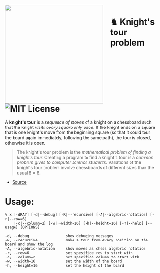 

<img src="https://upload.wikimedia.org/wikipedia/commons/d/da/Knight%27s_tour_anim_2.gif" align="left" width="325px" height="325px"/>
<img align="left" width="0" height="192px" hspace="10"/>

# ♞ Knight's tour problem ![MIT License](https://img.shields.io/codeship/d6c1ddd0-16a3-0132-5f85-2e35c05e22b1.svg?maxAge=2592000)


 A **knight's tour** is a _sequence of moves_ of a knight on a chessboard such that the knight _visits every square only once_. If the knight ends on a square that is one knight's move from the beginning square (so that it could tour the board again immediately, following the same path), the tour is closed, otherwise it is open.
 
 > The knight's tour problem is the _mathematical problem of finding a knight's tour_. Creating a program to find a knight's tour is a _common problem given to computer science students_. Variations of the knight's tour problem involve chessboards of different sizes than the usual 8 × 8.
 
 * [Source](https://en.wikipedia.org/wiki/Knight's_tour)

# Usage:
    % x [-dRA?] [-d|--debug] [-R|--recursive] [-A|--algebric-notation] [-r|--row=6]
        [-c|--column=2] [-w|--width=16] [-h|--height=16] [-?|--help] [--usage] [OPTIONS]
    
    -d, --debug                 show debuging messages
    -R, --recursive             make a tour from every position on the board and show the log
    -A, --algebric-notation     show moves as chess algebric notation
    -r, --row=6                 set spesifice row to start with
    -c, --column=2              set specifice column to start with
    -w, --width=16              set the width of the board
    -h, --height=16             set the height of the board

  


